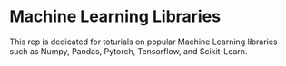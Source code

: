 # Machine Learning Libraries
This rep is dedicated for toturials on popular Machine Learning libraries such as Numpy, Pandas, Pytorch, Tensorflow, and Scikit-Learn.
